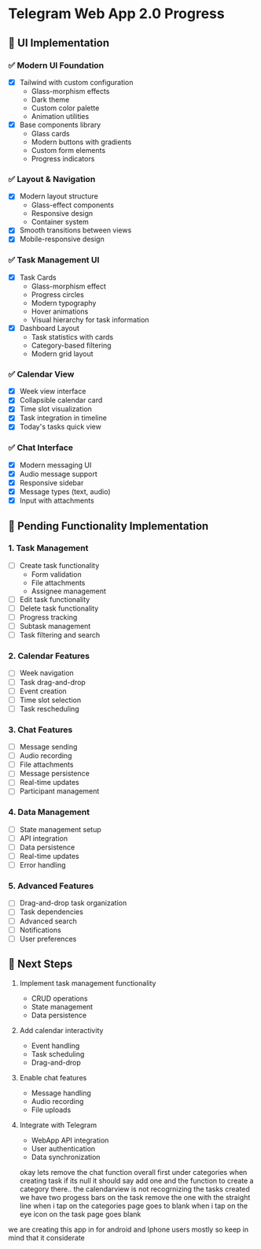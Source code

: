# Telegram Web App 2.0 Progress

## 🎨 UI Implementation

### ✅ Modern UI Foundation
- [x] Tailwind with custom configuration
  - Glass-morphism effects
  - Dark theme
  - Custom color palette
  - Animation utilities
- [x] Base components library
  - Glass cards
  - Modern buttons with gradients
  - Custom form elements
  - Progress indicators

### ✅ Layout & Navigation
- [x] Modern layout structure
  - Glass-effect components
  - Responsive design
  - Container system
- [x] Smooth transitions between views
- [x] Mobile-responsive design

### ✅ Task Management UI
- [x] Task Cards
  - Glass-morphism effect
  - Progress circles
  - Modern typography
  - Hover animations
  - Visual hierarchy for task information
- [x] Dashboard Layout
  - Task statistics with cards
  - Category-based filtering
  - Modern grid layout

### ✅ Calendar View
- [x] Week view interface
- [x] Collapsible calendar card
- [x] Time slot visualization
- [x] Task integration in timeline
- [x] Today's tasks quick view

### ✅ Chat Interface
- [x] Modern messaging UI
- [x] Audio message support
- [x] Responsive sidebar
- [x] Message types (text, audio)
- [x] Input with attachments

## 🚀 Pending Functionality Implementation

### 1. Task Management
- [ ] Create task functionality
  - Form validation
  - File attachments
  - Assignee management
- [ ] Edit task functionality
- [ ] Delete task functionality
- [ ] Progress tracking
- [ ] Subtask management
- [ ] Task filtering and search

### 2. Calendar Features
- [ ] Week navigation
- [ ] Task drag-and-drop
- [ ] Event creation
- [ ] Time slot selection
- [ ] Task rescheduling

### 3. Chat Features
- [ ] Message sending
- [ ] Audio recording
- [ ] File attachments
- [ ] Message persistence
- [ ] Real-time updates
- [ ] Participant management

### 4. Data Management
- [ ] State management setup
- [ ] API integration
- [ ] Data persistence
- [ ] Real-time updates
- [ ] Error handling

### 5. Advanced Features
- [ ] Drag-and-drop task organization
- [ ] Task dependencies
- [ ] Advanced search
- [ ] Notifications
- [ ] User preferences

## 🔄 Next Steps
1. Implement task management functionality
   - CRUD operations
   - State management
   - Data persistence

2. Add calendar interactivity
   - Event handling
   - Task scheduling
   - Drag-and-drop

3. Enable chat features
   - Message handling
   - Audio recording
   - File uploads

4. Integrate with Telegram
   - WebApp API integration
   - User authentication
   - Data synchronization 



   okay lets remove the chat function overall first
under categories when creating task if its null it should say add one and the function to create a category there..
the calendarview is not recogrnizing the tasks created 
we have two progess bars on the task remove the one with the straight line
when i tap on the categories page goes to blank
when i tap on the eye icon on the task page goes blank

we are creating this app in for android and Iphone users mostly so keep in mind that it considerate
